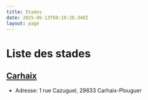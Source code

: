 ```yaml
---
title: Stades
date: 2025-06-13T08:10:20.340Z
layout: page
---
```


# Liste des stades


## [Carhaix](/stades/Carhaix/)
- Adresse: 1 rue Cazuguel, 29833 Carhaix-Plouguer


